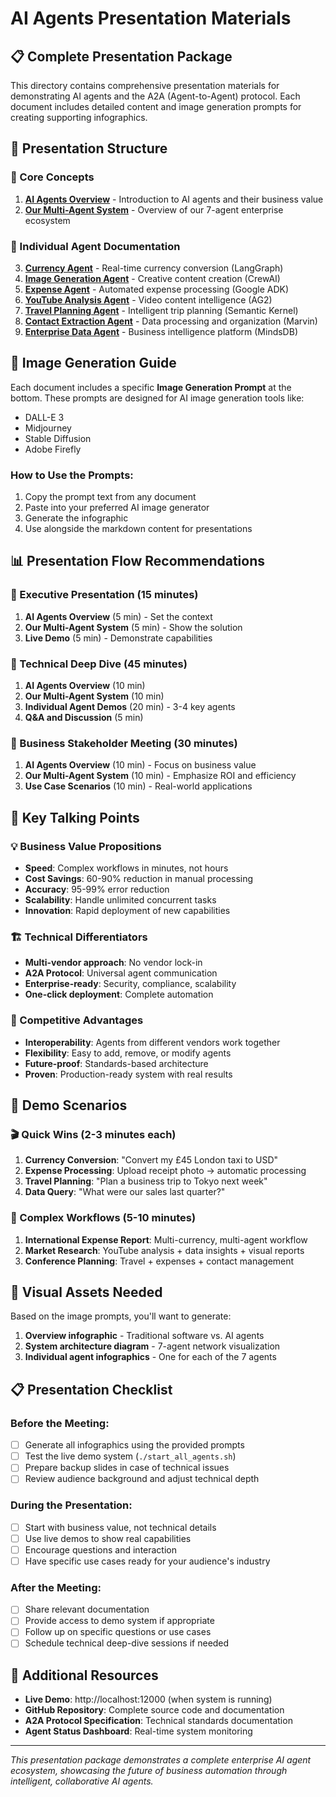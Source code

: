 # AI Agents Presentation Materials

## 📋 Complete Presentation Package

This directory contains comprehensive presentation materials for demonstrating AI agents and the A2A (Agent-to-Agent) protocol. Each document includes detailed content and image generation prompts for creating supporting infographics.

## 📁 Presentation Structure

### 🎯 Core Concepts
1. **[AI Agents Overview](01-agents-overview.md)** - Introduction to AI agents and their business value
2. **[Our Multi-Agent System](02-our-multi-agent-system.md)** - Overview of our 7-agent enterprise ecosystem

### 🤖 Individual Agent Documentation
3. **[Currency Agent](agents/currency-agent.md)** - Real-time currency conversion (LangGraph)
4. **[Image Generation Agent](agents/image-agent.md)** - Creative content creation (CrewAI)
5. **[Expense Agent](agents/expense-agent.md)** - Automated expense processing (Google ADK)
6. **[YouTube Analysis Agent](agents/youtube-agent.md)** - Video content intelligence (AG2)
7. **[Travel Planning Agent](agents/travel-agent.md)** - Intelligent trip planning (Semantic Kernel)
8. **[Contact Extraction Agent](agents/contact-agent.md)** - Data processing and organization (Marvin)
9. **[Enterprise Data Agent](agents/data-agent.md)** - Business intelligence platform (MindsDB)

## 🎨 Image Generation Guide

Each document includes a specific **Image Generation Prompt** at the bottom. These prompts are designed for AI image generation tools like:
- DALL-E 3
- Midjourney
- Stable Diffusion
- Adobe Firefly

### How to Use the Prompts:
1. Copy the prompt text from any document
2. Paste into your preferred AI image generator
3. Generate the infographic
4. Use alongside the markdown content for presentations

## 📊 Presentation Flow Recommendations

### 🎯 Executive Presentation (15 minutes)
1. **AI Agents Overview** (5 min) - Set the context
2. **Our Multi-Agent System** (5 min) - Show the solution
3. **Live Demo** (5 min) - Demonstrate capabilities

### 🔧 Technical Deep Dive (45 minutes)
1. **AI Agents Overview** (10 min)
2. **Our Multi-Agent System** (10 min)
3. **Individual Agent Demos** (20 min) - 3-4 key agents
4. **Q&A and Discussion** (5 min)

### 🏢 Business Stakeholder Meeting (30 minutes)
1. **AI Agents Overview** (10 min) - Focus on business value
2. **Our Multi-Agent System** (10 min) - Emphasize ROI and efficiency
3. **Use Case Scenarios** (10 min) - Real-world applications

## 🎯 Key Talking Points

### 💡 Business Value Propositions
- **Speed**: Complex workflows in minutes, not hours
- **Cost Savings**: 60-90% reduction in manual processing
- **Accuracy**: 95-99% error reduction
- **Scalability**: Handle unlimited concurrent tasks
- **Innovation**: Rapid deployment of new capabilities

### 🏗️ Technical Differentiators
- **Multi-vendor approach**: No vendor lock-in
- **A2A Protocol**: Universal agent communication
- **Enterprise-ready**: Security, compliance, scalability
- **One-click deployment**: Complete automation

### 🌟 Competitive Advantages
- **Interoperability**: Agents from different vendors work together
- **Flexibility**: Easy to add, remove, or modify agents
- **Future-proof**: Standards-based architecture
- **Proven**: Production-ready system with real results

## 📱 Demo Scenarios

### 🎬 Quick Wins (2-3 minutes each)
1. **Currency Conversion**: "Convert my £45 London taxi to USD"
2. **Expense Processing**: Upload receipt photo → automatic processing
3. **Travel Planning**: "Plan a business trip to Tokyo next week"
4. **Data Query**: "What were our sales last quarter?"

### 🏢 Complex Workflows (5-10 minutes)
1. **International Expense Report**: Multi-currency, multi-agent workflow
2. **Market Research**: YouTube analysis + data insights + visual reports
3. **Conference Planning**: Travel + expenses + contact management

## 🎨 Visual Assets Needed

Based on the image prompts, you'll want to generate:
1. **Overview infographic** - Traditional software vs. AI agents
2. **System architecture diagram** - 7-agent network visualization
3. **Individual agent infographics** - One for each of the 7 agents

## 📋 Presentation Checklist

### Before the Meeting:
- [ ] Generate all infographics using the provided prompts
- [ ] Test the live demo system (`./start_all_agents.sh`)
- [ ] Prepare backup slides in case of technical issues
- [ ] Review audience background and adjust technical depth

### During the Presentation:
- [ ] Start with business value, not technical details
- [ ] Use live demos to show real capabilities
- [ ] Encourage questions and interaction
- [ ] Have specific use cases ready for your audience's industry

### After the Meeting:
- [ ] Share relevant documentation
- [ ] Provide access to demo system if appropriate
- [ ] Follow up on specific questions or use cases
- [ ] Schedule technical deep-dive sessions if needed

## 🔗 Additional Resources

- **Live Demo**: http://localhost:12000 (when system is running)
- **GitHub Repository**: Complete source code and documentation
- **A2A Protocol Specification**: Technical standards documentation
- **Agent Status Dashboard**: Real-time system monitoring

---

*This presentation package demonstrates a complete enterprise AI agent ecosystem, showcasing the future of business automation through intelligent, collaborative AI agents.*
